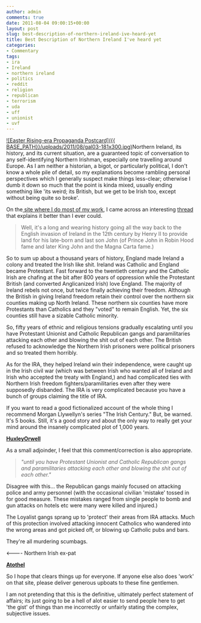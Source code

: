 ```yaml
---
author: admin
comments: true
date: 2011-08-04 09:00:15+00:00
layout: post
slug: best-description-of-northern-ireland-ive-heard-yet
title: Best Description of Northern Ireland I've heard yet
categories:
- Commentary
tags:
- ira
- Ireland
- northern ireland
- politics
- reddit
- religion
- republican
- terrorism
- uda
- uff
- unionist
- uvf
---
```


[![Easter Rising-era Propaganda Postcard]({{ BASE_PATH}}/uploads/2011/08/gal03-181x300.jpg)](http://www.bbc.co.uk/history/british/easterrising/gallery/gallery03.shtml)Northern Ireland, its history, and its current situation, are a guaranteed topic of conversation to any self-identifying Northern Irishman, especially one travelling around Europe. As I am neither a historian, a bigot, or particularly political, I don't know a whole pile of detail, so my explanations become rambling personal perspectives which I generally suspect make things less-clear; otherwise I dumb it down so much that the point is kinda mixed, usually ending something like 'its weird; its British, but we get to be Irish too, except without being quite so broke'. 

On the[ site where I do most of my work](http://www.reddit.com), I came across an interesting [thread](http://www.reddit.com/r/explainlikeimfive/comments/j81fo/li5_the_iranorth_ireland/) that explains it better than I ever could.

> Well, it's a long and wearing history going all the way back to the English invasion of Ireland in the 12th century by Henry II to provide land for his late-born and last son John (of Prince John in Robin Hood fame and later King John and the Magna Carta fame.)

So to sum up about a thousand years of history, England made Ireland a colony and treated the Irish like shit. Ireland was Catholic and England became Protestant. Fast forward to the twentieth century and the Catholic Irish are chafing at the bit after 800 years of oppression while the Protestant British (and converted Anglicanized Irish) love England. The majority of Ireland rebels not once, but twice finally achieving their freedom. Although the British in giving Ireland freedom retain their control over the northern six counties making up North Ireland. These northern six counties have more Protestants than Catholics and they "voted" to remain English. Yet, the six counties still have a sizable Catholic minority.

So, fifty years of ethnic and religious tensions gradually escalating until you have Protestant Unionist and Catholic Republican gangs and paramilitaries attacking each other and blowing the shit out of each other. The British refused to acknowledge the Northern Irish prisoners were political prisoners and so treated them horribly.

As for the IRA, they helped Ireland win their independence, were caught up in the Irish civil war (which was between Irish who wanted all of Ireland and Irish who accepted the treaty with England,) and had complicated ties with Northern Irish freedom fighters/paramilitaries even after they were supposedly disbanded. The IRA is very complicated because you have a bunch of groups claiming the title of IRA.

If you want to read a good fictionalized account of the whole thing I recommend Morgan Llywellyn's series "The Irish Century." But, be warned. It's 5 books. Still, it's a good story and about the only way to really get your mind around the insanely complicated plot of 1,000 years.

**[HuxleyOrwell
](http://www.reddit.com/user/HuxleyOrwell)**

As a small adjoinder, I feel that this comment/correction is also appropriate.

> 

> 
> _"until you have Protestant Unionist and Catholic Republican gangs and paramilitaries attacking each other and blowing the shit out of each other."_
> 
> 
Disagree with this... the Republican gangs mainly focused on attacking police and army personnel (with the occasional civilian 'mistake' tossed in for good measure. These mistakes ranged from single people to bomb and gun attacks on hotels etc were many were killed and injured.)

The Loyalist gangs sprang up to 'protect' their areas from IRA attacks. Much of this protection involved attacking innocent Catholics who wandered into the wrong areas and got picked off, or blowing up Catholic pubs and bars.

They're all murdering scumbags.

<---- Northern Irish ex-pat

**[Atothel](http://www.reddit.com/user/atothel)**

So I hope that clears things up for everyone. If anyone else also does 'work' on that site, please deliver generous upboats to these fine gentlemen.

I am not pretending that this is the definitive, ultimately perfect statement of affairs; its just going to be a hell of alot easier to send people here to get 'the gist' of things than me incorrectly or unfairly stating the complex, subjective issues.
